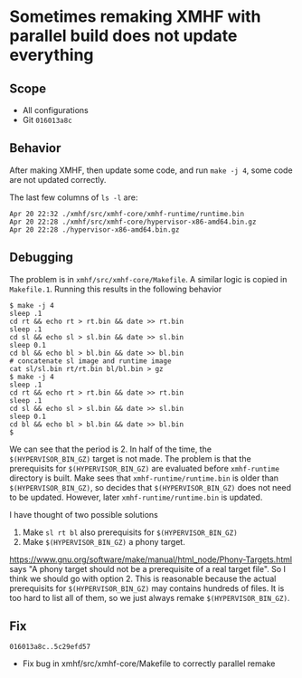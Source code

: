 # Sometimes remaking XMHF with parallel build does not update everything

## Scope
* All configurations
* Git `016013a8c`

## Behavior
After making XMHF, then update some code, and run `make -j 4`, some code are
not updated correctly.

The last few columns of `ls -l` are:
```
Apr 20 22:32 ./xmhf/src/xmhf-core/xmhf-runtime/runtime.bin
Apr 20 22:28 ./xmhf/src/xmhf-core/hypervisor-x86-amd64.bin.gz
Apr 20 22:28 ./hypervisor-x86-amd64.bin.gz
```

## Debugging

The problem is in `xmhf/src/xmhf-core/Makefile`. A similar logic is copied in
`Makefile.1`. Running this results in the following behavior
```
$ make -j 4
sleep .1
cd rt && echo rt > rt.bin && date >> rt.bin
sleep .1
cd sl && echo sl > sl.bin && date >> sl.bin
sleep 0.1
cd bl && echo bl > bl.bin && date >> bl.bin
# concatenate sl image and runtime image 
cat sl/sl.bin rt/rt.bin bl/bl.bin > gz
$ make -j 4
sleep .1
cd rt && echo rt > rt.bin && date >> rt.bin
sleep .1
cd sl && echo sl > sl.bin && date >> sl.bin
sleep 0.1
cd bl && echo bl > bl.bin && date >> bl.bin
$ 
```

We can see that the period is 2. In half of the time, the `$(HYPERVISOR_BIN_GZ)`
target is not made. The problem is that the prerequisits for
`$(HYPERVISOR_BIN_GZ)` are evaluated before `xmhf-runtime` directory is built.
Make sees that `xmhf-runtime/runtime.bin` is older than `$(HYPERVISOR_BIN_GZ)`,
so decides that `$(HYPERVISOR_BIN_GZ)` does not need to be updated. However,
later `xmhf-runtime/runtime.bin` is updated.

I have thought of two possible solutions
1. Make `sl rt bl` also prerequisits for `$(HYPERVISOR_BIN_GZ)`
2. Make `$(HYPERVISOR_BIN_GZ)` a phony target.

<https://www.gnu.org/software/make/manual/html_node/Phony-Targets.html> says
"A phony target should not be a prerequisite of a real target file". So I think
we should go with option 2. This is reasonable because the actual prerequisits
for `$(HYPERVISOR_BIN_GZ)` may contains hundreds of files. It is too hard to
list all of them, so we just always remake `$(HYPERVISOR_BIN_GZ)`.

## Fix

`016013a8c..5c29efd57`
* Fix bug in xmhf/src/xmhf-core/Makefile to correctly parallel remake

